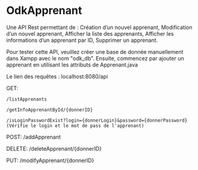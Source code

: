 # OdkApprenant
Une API Rest permettant de :
Création d’un nouvel apprenant,
Modification d’un nouvel apprenant,
Afficher la liste des apprenants,
Afficher les informations d’un apprenant par ID,
Supprimer un apprenant.

Pour tester cette API, veuillez créer une base de donnée manuellement dans Xampp avec le nom "odk_db".
Ensuite, commencez par ajouter un apprenant en utilisant les attributs de Apprenant.java

Le lien des requêtes : localhost:8080/api

  GET:
  
    /listApprenants
    
    /getInfoApprenantById/{donnerID}
    
    /isLoginPasswordExist?login={donnerLogin}&password={donnerPassword} (Vérifie le login et le mot de pass de l'apprenant)
    
  POST:
    /addApprenant
   
  DELETE:
    /deleteApprenant/{donnerID}
  
  PUT:
    /modifyApprenant/{donnerID}
    
